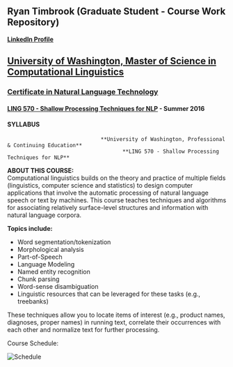 ## Ryan Timbrook (Graduate Student - Course Work Repository)
**[LinkedIn Profile](https://www.linkedin.com/in/ryantimbrook/)**

## [University of Washington, Master of Science in Computational Linguistics](https://www.compling.uw.edu/?utm_source=pce.uw.edu&utm_medium=referral&utm_campaign=(not%20set))
### [Certificate in Natural Language Technology](https://www.pce.uw.edu/certificates/natural-language-technology)

#### [LING 570 - Shallow Processing Techniques for NLP](https://www.pce.uw.edu/courses/shallow-processing-techniques-for-natural-language-processing) - Summer 2016
#### SYLLABUS

                                  **University of Washington, Professional & Continuing Education**
                                         **LING 570 - Shallow Processing Techniques for NLP**     

**ABOUT THIS COURSE:** <br>
Computational linguistics builds on the theory and practice of multiple fields (linguistics, computer science and statistics) to design computer applications that involve the automatic processing of natural language speech or text by machines. This course teaches techniques and algorithms for associating relatively surface-level structures and information with natural language corpora.

**Topics include:** <br>
* Word segmentation/tokenization
* Morphological analysis
* Part-of-Speech
* Language Modeling
* Named entity recognition
* Chunk parsing
* Word-sense disambiguation
* Linguistic resources that can be leveraged for these tasks (e.g., treebanks)

These techniques allow you to locate items of interest (e.g., product names, diagnoses, proper names) in running text, correlate their occurrences with each other and normalize text for further processing.



Course Schedule:

![Schedule](./images/schedule.png)


